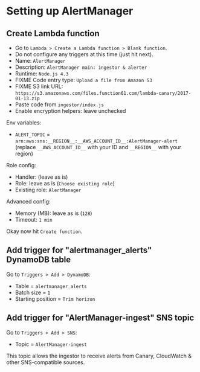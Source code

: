 Setting up AlertManager
=======================


Create Lambda function
----------------------

- Go to `Lambda > Create a Lambda function > Blank function`.
- Do not configure any triggers at this time (just hit next).
- Name: `AlertManager`
- Description: `AlertManager main: ingestor & alerter`
- Runtime: `Node.js 4.3`
- FIXME Code entry type: `Upload a file from Amazon S3`
- FIXME S3 link URL: `https://s3.amazonaws.com/files.function61.com/lambda-canary/2017-01-13.zip`
- Paste code from `ingestor/index.js`
- Enable encryption helpers: leave unchecked

Env variables:

- `ALERT_TOPIC` = `arn:aws:sns:__REGION__:__AWS_ACCOUNT_ID__:AlertManager-alert` (replace `__AWS_ACCOUNT_ID__` with your ID and `__REGION__` with your region)

Role config:

- Handler: (leave as is)
- Role: leave as is (`Choose existing role`)
- Existing role: `AlertManager`

Advanced config:

- Memory (MB): leave as is (`128`)
- Timeout: `1 min`

Okay now hit `Create function`.


Add trigger for "alertmanager_alerts" DynamoDB table
----------------------------------------------------

Go to `Triggers > Add > DynamoDB`:

- Table = `alertmanager_alerts`
- Batch size = `1`
- Starting position = `Trim horizon`


Add trigger for "AlertManager-ingest" SNS topic
-----------------------------------------------

Go to `Triggers > Add > SNS`:

- Topic = `AlertManager-ingest`

This topic allows the ingestor to receive alerts from Canary, CloudWatch & other SNS-compatible sources.

